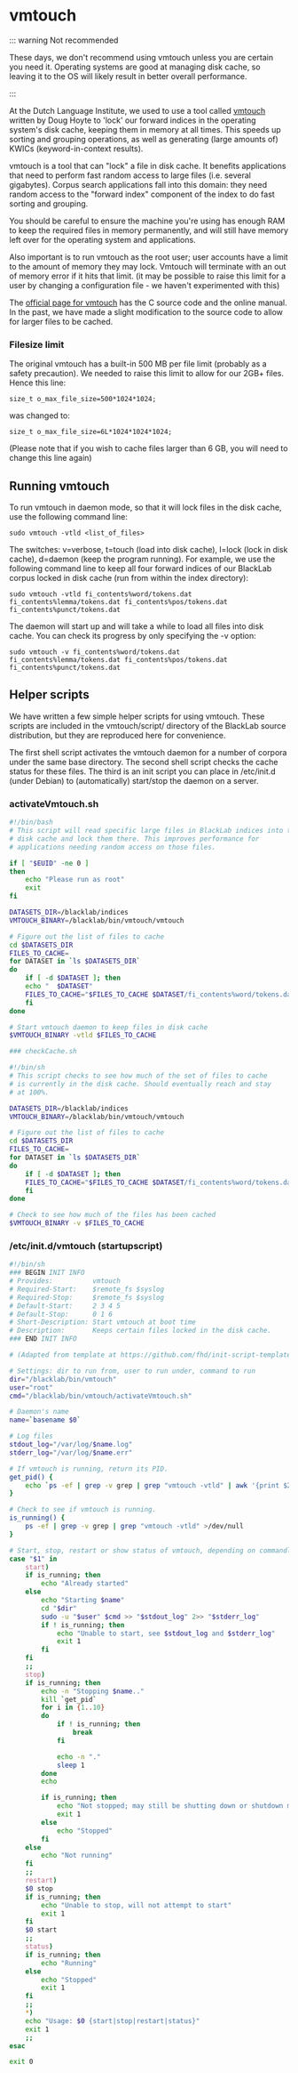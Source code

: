 # vmtouch

::: warning Not recommended 

These days, we don't recommend using vmtouch unless you are certain you need it. Operating systems are good at managing disk cache, so leaving it to the OS will likely result in better overall performance.

:::


At the Dutch Language Institute, we used to use a tool called [vmtouch](http://hoytech.com/vmtouch/) written by Doug Hoyte to 'lock' our forward indices in the operating system's disk cache, keeping them in memory at all times. This speeds up sorting and grouping operations, as well as generating (large amounts of) KWICs (keyword-in-context results).

vmtouch is a tool that can "lock" a file in disk cache. It benefits applications that need to perform fast random access to large files (i.e. several gigabytes). Corpus search applications fall into this domain: they need random access to the "forward index" component of the index to do fast sorting and grouping.

You should be careful to ensure the machine you're using has enough RAM to keep the required files in memory permanently, and will still have memory left over for the operating system and applications.

Also important is to run vmtouch as the root user; user accounts have a limit to the amount of memory they may lock. Vmtouch will terminate with an out of memory error if it hits that limit. (it may be possible to raise this limit for a user by changing a configuration file - we haven't experimented with this)

The [official page for vmtouch](http://hoytech.com/vmtouch/) has the C source code and the online manual. In the past, we have made a slight modification to the source code to allow for larger files to be cached.

### Filesize limit

The original vmtouch has a built-in 500 MB per file limit (probably as a safety precaution). We needed to raise this limit to allow for our 2GB+ files. Hence this line:

	size_t o_max_file_size=500*1024*1024;

was changed to:

	size_t o_max_file_size=6L*1024*1024*1024;

(Please note that if you wish to cache files larger than 6 GB, you will need to change this line again)

## Running vmtouch

To run vmtouch in daemon mode, so that it will lock files in the disk cache, use the following command line:

	sudo vmtouch -vtld <list_of_files>

The switches: v=verbose, t=touch (load into disk cache), l=lock (lock in disk cache), d=daemon (keep the program running). For example, we use the following command line to keep all four forward indices of our BlackLab corpus locked in disk cache (run from within the index directory):

	sudo vmtouch -vtld fi_contents%word/tokens.dat fi_contents%lemma/tokens.dat fi_contents%pos/tokens.dat fi_contents%punct/tokens.dat

The daemon will start up and will take a while to load all files into disk cache. You can check its progress by only specifying the -v option:

	sudo vmtouch -v fi_contents%word/tokens.dat fi_contents%lemma/tokens.dat fi_contents%pos/tokens.dat fi_contents%punct/tokens.dat

## Helper scripts

We have written a few simple helper scripts for using vmtouch. These scripts are included in the vmtouch/script/ directory of the BlackLab source distribution, but they are reproduced here for convenience.

The first shell script activates the vmtouch daemon for a number of corpora under the same base directory. The second shell script checks the cache status for these files. The third is an init script you can place in /etc/init.d (under Debian) to (automatically) start/stop the daemon on a server.

### activateVmtouch.sh

```bash
#!/bin/bash
# This script will read specific large files in BlackLab indices into the
# disk cache and lock them there. This improves performance for
# applications needing random access on those files.

if [ "$EUID" -ne 0 ]
then
    echo "Please run as root"
    exit
fi

DATASETS_DIR=/blacklab/indices
VMTOUCH_BINARY=/blacklab/bin/vmtouch/vmtouch

# Figure out the list of files to cache
cd $DATASETS_DIR
FILES_TO_CACHE=
for DATASET in `ls $DATASETS_DIR`
do
    if [ -d $DATASET ]; then
    echo "  $DATASET"
    FILES_TO_CACHE="$FILES_TO_CACHE $DATASET/fi_contents%word/tokens.dat $DATASET/fi_contents%lemma/tokens.dat $DATASET/fi_contents%pos/tokens.dat $DATASET/fi_contents%punct/tokens.dat"
    fi
done

# Start vmtouch daemon to keep files in disk cache
$VMTOUCH_BINARY -vtld $FILES_TO_CACHE

### checkCache.sh

#!/bin/sh
# This script checks to see how much of the set of files to cache
# is currently in the disk cache. Should eventually reach and stay
# at 100%.

DATASETS_DIR=/blacklab/indices
VMTOUCH_BINARY=/blacklab/bin/vmtouch/vmtouch

# Figure out the list of files to cache
cd $DATASETS_DIR
FILES_TO_CACHE=
for DATASET in `ls $DATASETS_DIR`
do
    if [ -d $DATASET ]; then
    FILES_TO_CACHE="$FILES_TO_CACHE $DATASET/fi_contents%word/tokens.dat $DATASET/fi_contents%lemma/tokens.dat $DATASET/fi_contents%pos/tokens.dat $DATASET/fi_contents%punct/tokens.dat"
    fi
done

# Check to see how much of the files has been cached
$VMTOUCH_BINARY -v $FILES_TO_CACHE
```

### /etc/init.d/vmtouch (startupscript)

```bash
#!/bin/sh
### BEGIN INIT INFO
# Provides:          vmtouch
# Required-Start:    $remote_fs $syslog
# Required-Stop:     $remote_fs $syslog
# Default-Start:     2 3 4 5
# Default-Stop:      0 1 6
# Short-Description: Start vmtouch at boot time
# Description:       Keeps certain files locked in the disk cache.
### END INIT INFO

# (Adapted from template at https://github.com/fhd/init-script-template/)

# Settings: dir to run from, user to run under, command to run
dir="/blacklab/bin/vmtouch"
user="root"
cmd="/blacklab/bin/vmtouch/activateVmtouch.sh"

# Daemon's name
name=`basename $0`

# Log files
stdout_log="/var/log/$name.log"
stderr_log="/var/log/$name.err"

# If vmtouch is running, return its PID.
get_pid() {
    echo `ps -ef | grep -v grep | grep "vmtouch -vtld" | awk '{print $2}' `
}

# Check to see if vmtouch is running.
is_running() {
    ps -ef | grep -v grep | grep "vmtouch -vtld" >/dev/null
}

# Start, stop, restart or show status of vmtouch, depending on commandline
case "$1" in
    start)
    if is_running; then
        echo "Already started"
    else
        echo "Starting $name"
        cd "$dir"
        sudo -u "$user" $cmd >> "$stdout_log" 2>> "$stderr_log"
        if ! is_running; then
            echo "Unable to start, see $stdout_log and $stderr_log"
            exit 1
        fi
    fi
    ;;
    stop)
    if is_running; then
        echo -n "Stopping $name.."
        kill `get_pid`
        for i in {1..10}
        do
            if ! is_running; then
                break
            fi

            echo -n "."
            sleep 1
        done
        echo

        if is_running; then
            echo "Not stopped; may still be shutting down or shutdown may have failed"
            exit 1
        else
            echo "Stopped"
        fi
    else
        echo "Not running"
    fi
    ;;
    restart)
    $0 stop
    if is_running; then
        echo "Unable to stop, will not attempt to start"
        exit 1
    fi
    $0 start
    ;;
    status)
    if is_running; then
        echo "Running"
    else
        echo "Stopped"
        exit 1
    fi
    ;;
    *)
    echo "Usage: $0 {start|stop|restart|status}"
    exit 1
    ;;
esac

exit 0
```

